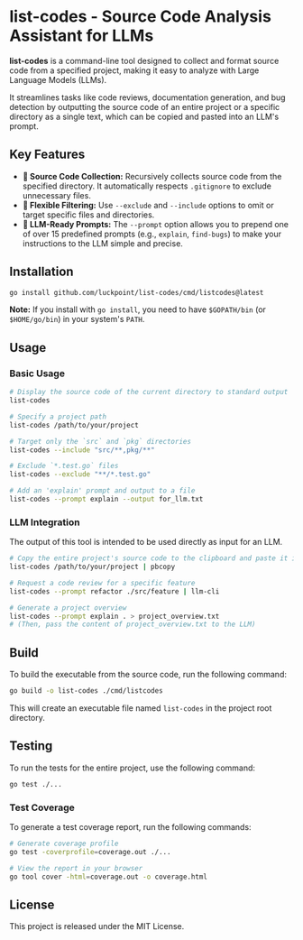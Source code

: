 # list-codes - Source Code Analysis Assistant for LLMs

**list-codes** is a command-line tool designed to collect and format source code from a specified project, making it easy to analyze with Large Language Models (LLMs).

It streamlines tasks like code reviews, documentation generation, and bug detection by outputting the source code of an entire project or a specific directory as a single text, which can be copied and pasted into an LLM's prompt.

## Key Features

- **📁 Source Code Collection:** Recursively collects source code from the specified directory. It automatically respects `.gitignore` to exclude unnecessary files.
- **🔧 Flexible Filtering:** Use `--exclude` and `--include` options to omit or target specific files and directories.
- **🤖 LLM-Ready Prompts:** The `--prompt` option allows you to prepend one of over 15 predefined prompts (e.g., `explain`, `find-bugs`) to make your instructions to the LLM simple and precise.

## Installation

```bash
go install github.com/luckpoint/list-codes/cmd/listcodes@latest
```

**Note:** If you install with `go install`, you need to have `$GOPATH/bin` (or `$HOME/go/bin`) in your system's `PATH`.

## Usage

### Basic Usage

```bash
# Display the source code of the current directory to standard output
list-codes

# Specify a project path
list-codes /path/to/your/project

# Target only the `src` and `pkg` directories
list-codes --include "src/**,pkg/**"

# Exclude `*.test.go` files
list-codes --exclude "**/*.test.go"

# Add an 'explain' prompt and output to a file
list-codes --prompt explain --output for_llm.txt
```

### LLM Integration

The output of this tool is intended to be used directly as input for an LLM.

```bash
# Copy the entire project's source code to the clipboard and paste it into an LLM
list-codes /path/to/your/project | pbcopy

# Request a code review for a specific feature
list-codes --prompt refactor ./src/feature | llm-cli

# Generate a project overview
list-codes --prompt explain . > project_overview.txt
# (Then, pass the content of project_overview.txt to the LLM)
```

## Build

To build the executable from the source code, run the following command:

```bash
go build -o list-codes ./cmd/listcodes
```

This will create an executable file named `list-codes` in the project root directory.

## Testing

To run the tests for the entire project, use the following command:

```bash
go test ./...
```

### Test Coverage

To generate a test coverage report, run the following commands:

```bash
# Generate coverage profile
go test -coverprofile=coverage.out ./...

# View the report in your browser
go tool cover -html=coverage.out -o coverage.html
```

## License

This project is released under the MIT License.
